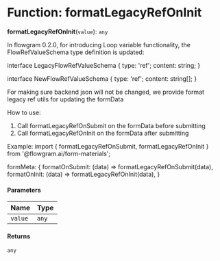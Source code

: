 # Function: formatLegacyRefOnInit

**formatLegacyRefOnInit**(`value`): `any`

In flowgram 0.2.0, for introducing Loop variable functionality,
the FlowRefValueSchema type definition is updated:

interface LegacyFlowRefValueSchema {
type: 'ref';
content: string;
}

interface NewFlowRefValueSchema {
type: 'ref';
content: string\[];
}

For making sure backend json will not be changed, we provide format legacy ref utils for updating the formData

How to use:

1. Call formatLegacyRefOnSubmit on the formData before submitting
2. Call formatLegacyRefOnInit on the formData after submitting

Example:
import { formatLegacyRefOnSubmit, formatLegacyRefOnInit } from '@flowgram.ai/form-materials';

formMeta: {
formatOnSubmit: (data) => formatLegacyRefOnSubmit(data),
formatOnInit: (data) => formatLegacyRefOnInit(data),
}

#### Parameters

| Name | Type |
| :------ | :------ |
| `value` | `any` |

#### Returns

`any`
